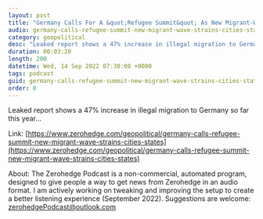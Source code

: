 ```yaml
---
layout: post
title: "Germany Calls For A &quot;Refugee Summit&quot; As New Migrant-Wave Strains Cities &amp; States"
audio: germany-calls-refugee-summit-new-migrant-wave-strains-cities-states-0
category: geopolitical
desc: "Leaked report shows a 47% increase in illegal migration to Germany so far this year..."
duration: 00:03:20
length: 200
datetime: Wed, 14 Sep 2022 07:30:00 +0000
tags: podcast
guid: germany-calls-refugee-summit-new-migrant-wave-strains-cities-states-0
order: 0
---
```

Leaked report shows a 47% increase in illegal migration to Germany so far this year...

Link: [https://www.zerohedge.com/geopolitical/germany-calls-refugee-summit-new-migrant-wave-strains-cities-states](https://www.zerohedge.com/geopolitical/germany-calls-refugee-summit-new-migrant-wave-strains-cities-states)

About: The Zerohedge Podcast is a non-commercial, automated program, designed to give people a way to get news from Zerohedge in an audio format.  I am actively working on tweaking and improving the setup to create a better listening experience (September 2022).  Suggestions are welcome: [zerohedgePodcast@outlook.com](mailto:zerohedgePodcast@outlook.com)